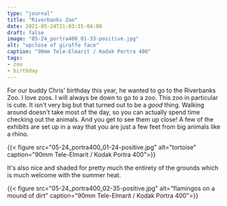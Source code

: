```yaml
---
type: "journal"
title: "Riverbanks Zoo"
date: 2021-05-24T21:03:15-04:00
draft: false
image: "05-24_portra400_01-33-positive.jpg"
alt: "upclose of giraffe face"
caption: "90mm Tele-Elmarit / Kodak Portra 400"
tags:
- zoo
- birthday
---
```


For our buddy Chris' birthday this year, he wanted to go to the Riverbanks Zoo. I love zoos. I will always be down to go to a zoo. This zoo in particular is cute. It isn't very big but that turned out to be a _good_ thing. Walking around doesn't take most of the day, so you can actually spend time checking out the animals. And you get to see them up close! A few of the exhibits are set up in a way that you are just a few feet from big animals like a rhino.

{{< figure src="05-24_portra400_01-24-positive.jpg" alt="tortoise" caption="90mm Tele-Elmarit / Kodak Portra 400">}}

It's also nice and shaded for pretty much the entirety of the grounds which is much welcome with the summer heat.

{{< figure src="05-24_portra400_02-35-positive.jpg" alt="flamingos on a mound of dirt" caption="90mm Tele-Elmarit / Kodak Portra 400">}}

